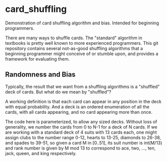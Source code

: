 # card_shuffling

Demonstration of card shuffling algorithm and bias.  Intended for
beginning programmers.

There are many ways to shuffle cards.  The "standard" algorithm in
textbooks is pretty well known to more experienced programmers.  This
git repository contains several not-as-good shuffling algorithms that
a beginning programmer might conceive of or stumble upon, and provides
a framework for evaluating them.

## Randomness and Bias

Typically, the result that we want from a shuffling algorithms is a
"shuffled" deck of cards.  But what do we mean by "shuffled"?

A working definition is that each card can appear in any position in
the deck with equal probability.  And a deck is an ordered enumeration
of all the cards, with all cards appearing, and no card appearing more
than once.

The code here is parameterized, to allow any sized decks.  Without
loss of generality, we number the cards from 0 to N-1 for a deck of N
cards.  If we are working with a standard deck of 4 suits with 13
cards each, one might assign clubs to the number range 0-12, hearts to
13-25, diamonds to 26-38, and spades to 39-51, so given a card M in
[0..51], its suit number is int(M/13) and rank number is given by M
mod 13 to correspond to ace, two, ..., ten, jack, queen, and king
respectively.
